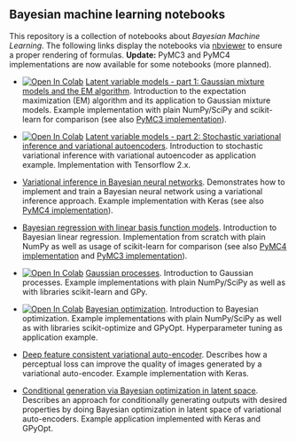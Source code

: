 ## Bayesian machine learning notebooks

This repository is a collection of notebooks about *Bayesian Machine Learning*. The following links display 
the notebooks via [nbviewer](https://nbviewer.jupyter.org/) to ensure a proper rendering of formulas. **Update:** 
PyMC3 and PyMC4 implementations are now available for some notebooks (more planned).

- [![Open In Colab](https://colab.research.google.com/assets/colab-badge.svg)](https://colab.research.google.com/github/krasserm/bayesian-machine-learning/blob/master/latent_variable_models_part_1.ipynb)
  [Latent variable models - part 1: Gaussian mixture models and the EM algorithm](https://nbviewer.jupyter.org/github/krasserm/bayesian-machine-learning/blob/master/latent_variable_models_part_1.ipynb).
  Introduction to the expectation maximization (EM) algorithm and its application to Gaussian mixture models. Example
  implementation with plain NumPy/SciPy and scikit-learn for comparison (see also 
  [PyMC3 implementation](https://nbviewer.jupyter.org/github/krasserm/bayesian-machine-learning/blob/master/latent_variable_models_part_1_pymc3.ipynb)).

- [![Open In Colab](https://colab.research.google.com/assets/colab-badge.svg)](https://colab.research.google.com/github/krasserm/bayesian-machine-learning/blob/master/latent_variable_models_part_2.ipynb)
  [Latent variable models - part 2: Stochastic variational inference and variational autoencoders](https://nbviewer.jupyter.org/github/krasserm/bayesian-machine-learning/blob/master/latent_variable_models_part_2.ipynb). 
  Introduction to stochastic variational inference with variational autoencoder as application example. Implementation 
  with Tensorflow 2.x.

- [Variational inference in Bayesian neural networks](https://nbviewer.jupyter.org/github/krasserm/bayesian-machine-learning/blob/master/bayesian_neural_networks.ipynb). Demonstrates how to 
  implement and train a Bayesian neural network using a variational inference approach. Example implementation with Keras (see also 
  [PyMC4 implementation](https://nbviewer.jupyter.org/github/krasserm/bayesian-machine-learning/blob/wip-bnn-pymc4/bayesian_neural_networks_pymc4.ipynb)).

- [Bayesian regression with linear basis function models](https://nbviewer.jupyter.org/github/krasserm/bayesian-machine-learning/blob/master/bayesian_linear_regression.ipynb). Introduction to Bayesian
  linear regression. Implementation from scratch with plain NumPy as well as usage of scikit-learn for comparison (see also 
  [PyMC4 implementation](https://nbviewer.jupyter.org/github/krasserm/bayesian-machine-learning/blob/master/bayesian_linear_regression_pymc4.ipynb) and 
  [PyMC3 implementation](https://nbviewer.jupyter.org/github/krasserm/bayesian-machine-learning/blob/master/bayesian_linear_regression_pymc3.ipynb)).

- [![Open In Colab](https://colab.research.google.com/assets/colab-badge.svg)](https://colab.research.google.com/github/krasserm/bayesian-machine-learning/blob/master/gaussian_processes.ipynb)
  [Gaussian processes](https://nbviewer.jupyter.org/github/krasserm/bayesian-machine-learning/blob/master/gaussian_processes.ipynb). 
  Introduction to Gaussian processes. Example implementations with plain NumPy/SciPy as well as with libraries 
  scikit-learn and GPy. 

- [![Open In Colab](https://colab.research.google.com/assets/colab-badge.svg)](https://colab.research.google.com/github/krasserm/bayesian-machine-learning/blob/master/bayesian_optimization.ipynb)
  [Bayesian optimization](https://nbviewer.jupyter.org/github/krasserm/bayesian-machine-learning/blob/master/bayesian_optimization.ipynb). 
  Introduction to Bayesian optimization. Example implementations with plain NumPy/SciPy as well as with libraries 
  scikit-optimize and GPyOpt. Hyperparameter tuning as application example.  

- [Deep feature consistent variational auto-encoder](https://nbviewer.jupyter.org/github/krasserm/bayesian-machine-learning/blob/master/variational_autoencoder_dfc.ipynb). 
  Describes how a perceptual loss can improve the quality of images generated by a variational auto-encoder. Example 
  implementation with Keras.  

- [Conditional generation via Bayesian optimization in latent space](https://nbviewer.jupyter.org/github/krasserm/bayesian-machine-learning/blob/master/variational_autoencoder_opt.ipynb). 
  Describes an approach for conditionally generating outputs with desired properties by doing Bayesian optimization in 
  latent space of variational auto-encoders. Example application implemented with Keras and GPyOpt.
